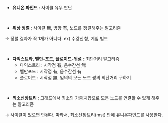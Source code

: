 - **유니온 파인드** : 사이클 유무 판단

<br>
 
- **위상 정렬** : 사이클 無, 방향 有, 노드를 정렬해주는 알고리즘

→ 정렬 결과가 꼭 1개가 아니다. ex) 수강신청, 게임 빌드

 <br>

- **다익스트라, 벨만-포드, 플로이드-워셜** : 최단거리 알고리즘
  - 다익스트라 : 시작점 有, 음수간선 無
  - 벨만포드 : 시작점 有, 음수간선 有
  - 플로이드 : 시작점 無, 임의의 모든 노드 쌍의 최단거리 구하기

<br>

- **최소신장트리** : 그래프에서 최소의 가중치합으로 모든 노드를 연결할 수 있게 해주는 알고리즘

→ 사이클이 있으면 안된다. 따라서, 최소신장트리(mst) 안에 유니온파인드를 사용한다.
